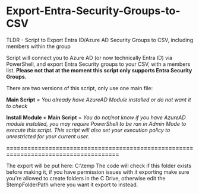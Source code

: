 # Export-Entra-Security-Groups-to-CSV
TLDR - Script to Export Entra ID/Azure AD Security Groups to CSV, including members within the group

Script will connect you to Azure AD (or now technically Entra ID) via PowerShell, and export Entra Security groups to your CSV, with a members list. 
**Please not that at the moment this script only supports Entra Security Groups.**

There are two versions of this script, only use one main file:

**Main Script** = _You already have AzureAD Module installed or do not want it to check_

**Install Module + Main Script** = _You do not/not know if you have AzureAD module installed, you may require PowerShell to be ran in Admin Mode to execute this script. This script will also set your execution policy to unrestricted for your current user._

**=====================================================================================**

The export will be put here: C:\temp
The code will check if this folder exists before making it, if you have permission issues with it exporting make sure you're allowed to create folders in the C Drive, otherwise edit the $tempFolderPath where you want it export to instead.
